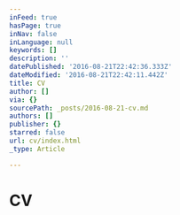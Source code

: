 ```yaml
---
inFeed: true
hasPage: true
inNav: false
inLanguage: null
keywords: []
description: ''
datePublished: '2016-08-21T22:42:36.333Z'
dateModified: '2016-08-21T22:42:11.442Z'
title: CV
author: []
via: {}
sourcePath: _posts/2016-08-21-cv.md
authors: []
publisher: {}
starred: false
url: cv/index.html
_type: Article

---
```

# CV
